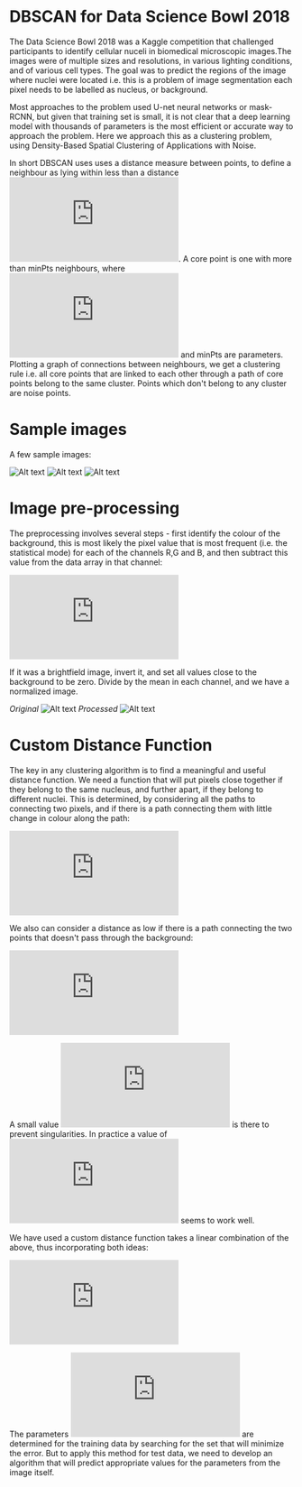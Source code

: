# DBSCAN for Data Science Bowl 2018

The Data Science Bowl 2018 was a Kaggle competition that challenged participants to identify cellular nuceli in biomedical microscopic images.The images were of multiple sizes and resolutions, in various lighting conditions, and of various cell types. The goal was to predict the regions of the image where nuclei were located i.e. this is a problem of image segmentation each pixel needs to be labelled as nucleus, or background.

Most approaches to the problem used U-net neural networks or mask-RCNN, but given that training set is small, it is not clear that a deep learning model with thousands of parameters is the most efficient or accurate way to approach the problem. Here we approach this as a clustering problem, using Density-Based Spatial Clustering of Applications with Noise.

In short DBSCAN uses uses a distance measure between points, to define a neighbour as lying within less than a distance ![equation](https://latex.codecogs.com/gif.latex?%5Cepsilon). A core point is one with more than minPts neighbours, where  ![equation](https://latex.codecogs.com/gif.latex?%5Cepsilon) and minPts are parameters. Plotting a graph of connections between neighbours, we get a clustering rule i.e. all core points that are linked to each other through a path of core points belong to the same cluster. Points which don't belong to any cluster are noise points.

# Sample images
A few sample images:

![Alt text](samples/00ae65c1c6631ae6f2be1a449902976e6eb8483bf6b0740d00530220832c6d3e.png?raw=true)
![Alt text](samples/0a7d30b252359a10fd298b638b90cb9ada3acced4e0c0e5a3692013f432ee4e9.png?raw=true)
![Alt text](samples/0acd2c223d300ea55d0546797713851e818e5c697d073b7f4091b96ce0f3d2fe.png?raw=true)

# Image pre-processing

The preprocessing involves several steps - first identify the colour of the background, this is most likely the pixel value  that is most frequent (i.e. the statistical mode) for each of the channels R,G and B, and then subtract this value from the data array in that channel:

![equation](http://latex.codecogs.com/gif.latex?RGB_%7Bij%7D%20%5Crightarrow%20%28R%20-%20R_%7Bmode%7D%29%28G%20-%20G_%7Bmode%7D%29%28B%20-%20B_%7Bmode%7D%29_%7Bij%7D)

If it was a brightfield image, invert it, and set all values close to the background to be zero. Divide by the mean in each channel, and we have a normalized image.

*Original*
![Alt text](samples/image.png?raw=true)
*Processed*
![Alt text](samples/image_normalized.png?raw=true)

# Custom Distance Function

The key in any clustering algorithm is to find a meaningful and useful distance function. We need a function that will put pixels close together if they belong to the same nucleus, and further apart, if they belong to  different nuclei. This is determined, by considering all the paths to connecting two pixels, and if there is a path connecting them with little change in colour along the path:

![equation](http://latex.codecogs.com/gif.latex?distance%5C_A_%7B%28ij%29%20%5Cleftrightarrow%20%28kl%29%7D%20%3D%20%5Cinf_%7B_%7Bp%20%5C%20%5Cepsilon%20%5C%20%28ij%29%5Cleftrightarrow%28kl%29%7D%7D%5C%7Bmax%28%7C%7CRGB%7C%7C_p%29%20-%20min%28%7C%7CRGB%7C%7C_p%29%20%5C%7D)

We also can consider a distance as low if there is a path connecting the two  points that  doesn't pass through the background:

![equation](http://latex.codecogs.com/gif.latex?distance%5C_B_%7B%28ij%29%20%5Cleftrightarrow%20%28kl%29%7D%20%3D%20%5Cinf_%7B_%7Bp%5Cepsilon%28ij%29%5Cleftrightarrow%28kl%29%7D%7D%20%5CBig%5C%7B%20%5Cfrac%7B1%7D%7B%5Cdelta%20&plus;%20%5Cmin%28%7C%7CRGB%7C%7C%29_p%7D%20%5CBig%5C%7D)

A small value ![equation](http://latex.codecogs.com/gif.latex?%5Cdelta) is there to prevent singularities. In practice a value of ![equation](http://latex.codecogs.com/gif.latex?%5Cdelta%3D0.1) seems to work well. 

We have used a custom distance function takes a linear combination of the above, thus incorporating both ideas:

![equation](http://latex.codecogs.com/gif.latex?custom%5C_distance%20%3D%20%5Calpha%20%5Ctimes%20distance%5C_A%20&plus;%20%5Cbeta%20%5Ctimes%20distance%5C_B)

The parameters ![equation](http://latex.codecogs.com/gif.latex?%5Calpha%20%5C%20%5C%26%20%5C%20%5Cbeta) are determined for the training data by searching for the set that will minimize the error. But to apply this method for test data, we need to develop an algorithm that will predict appropriate values for the parameters from the image itself.
